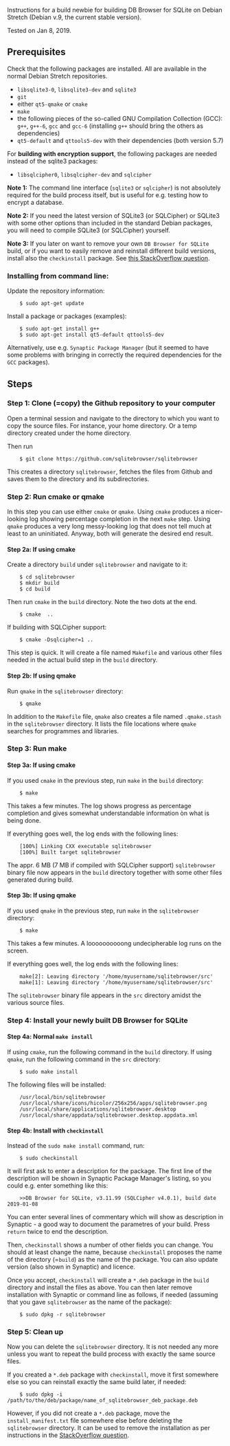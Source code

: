 Instructions for a build newbie for building DB Browser for SQLite on Debian Stretch  (Debian v.9, the current stable version).

Tested on Jan 8, 2019.

## Prerequisites

Check that the following packages are installed. All are available in the normal Debian Stretch repositories.

- ``libsqlite3-0``, ``libsqlite3-dev`` and  ``sqlite3``
- ``git``
- either ``qt5-qmake`` or ``cmake``
- ``make``
- the following pieces of the so-called GNU Compilation Collection (GCC): ``g++``, ``g++-6``, ``gcc`` and ``gcc-6`` (installing ``g++`` should bring the others as dependencies)
- ``qt5-default`` and ``qttools5-dev`` with their dependencies (both version 5.7)

For **building with encryption support**, the following packages are needed instead of the sqlite3 packages:

-  ``libsqlcipher0``, ``libsqlcipher-dev`` and  ``sqlcipher``

**Note 1:** The command line interface (``sqlite3`` or ``sqlcipher``) is not absolutely required for the build process itself, but is useful for e.g. testing how to encrypt a database. 


**Note 2:** If you need the latest version of SQLite3 (or SQLCipher) or SQLite3 with some other options than included in the standard Debian packages, you will need to compile SQLite3 (or SQLCipher) yourself.

**Note 3:** If you later on want to remove your own ``DB Browser for SQLite`` build, or if you want to easily remove and reinstall different build versions, install also the ``checkinstall`` package. See [this StackOverflow question](https://stackoverflow.com/questions/1439950/whats-the-opposite-of-make-install-i-e-how-do-you-uninstall-a-library-in-li).

### Installing from command line:

Update the repository information:
```
    $ sudo apt-get update
```
Install a package or packages (examples):
```
    $ sudo apt-get install g++
    $ sudo apt-get install qt5-default qttools5-dev
```

Alternatively, use e.g. ``Synaptic Package Manager`` (but it seemed to have some problems with bringing in correctly the required dependencies for the ``GCC`` packages).


## Steps

### Step 1: Clone (=copy) the Github repository to your computer

Open a terminal session and navigate to the directory to which you want to copy the source files. For instance, your home directory. Or a temp directory created under the home directory.

Then run

```
    $ git clone https://github.com/sqlitebrowser/sqlitebrowser
```

This creates a directory ``sqlitebrowser``, fetches the files from Github and saves them to the directory and its subdirectories.

### Step 2: Run cmake or qmake

In this step you can use either ``cmake`` or ``qmake``. Using ``cmake`` produces a nicer-looking log showing percentage completion in the next ``make`` step. Using ``qmake`` produces a very long messy-looking log that does not tell much at least to an uninitiated. Anyway, both will generate the desired end result.


#### Step 2a: If using cmake

Create a directory ``build`` under ``sqlitebrowser`` and navigate to it:

```
    $ cd sqlitebrowser
    $ mkdir build
    $ cd build
```

Then run ``cmake`` in the ``build`` directory. Note the two dots at the end.
```
    $ cmake  ..
```
If building with SQLCipher support:
```
    $ cmake -Dsqlcipher=1 ..
```

This step is quick. It will create a file named ``Makefile`` and various other files needed in the actual build step in the ``build`` directory.

#### Step 2b: If using qmake

Run ``qmake`` in the ``sqlitebrowser`` directory:
```
    $ qmake
```
In addition to the ``Makefile`` file, ``qmake`` also creates a file named ``.qmake.stash`` in the ``sqlitebrowser`` directory. It lists the file locations where ``qmake`` searches for programmes and libraries.

### Step 3: Run make

#### Step 3a: If using cmake

If you used ``cmake`` in the previous step, run ``make`` in the ``build`` directory:
```
    $ make
```
This takes a few minutes. The log shows progress as percentage completion and gives somewhat understandable information òn what is being done.

If everything goes well, the log ends with the following lines:

```
    [100%] Linking CXX executable sqlitebrowser
    [100%] Built target sqlitebrowser
```

The appr. 6 MB (7 MB if compiled with SQLCipher support) ``sqlitebrowser`` binary file now appears in the ``build`` directory together with some other files generated during build.

#### Step 3b: If using qmake

If you used ``qmake`` in the previous step, run ``make`` in the ``sqlitebrowser`` directory:
```
    $ make
```
This takes a few minutes. A loooooooooong undecipherable log runs on the screen.

If everything goes well, the log ends with the following lines:

```
    make[2]: Leaving directory '/home/myusername/sqlitebrowser/src'
    make[1]: Leaving directory '/home/myusername/sqlitebrowser/src'
```

The ``sqlitebrowser`` binary file appears in the ``src`` directory amidst the various source files.


### Step 4: Install your newly built DB Browser for SQLite

#### Step 4a: Normal ``make install``

If using ``cmake``, run the following command in the ``build`` directory. If using ``qmake``, run the following command in the ``src`` directory:
```
    $ sudo make install
```
The following files will be installed:
```
    /usr/local/bin/sqlitebrowser
    /usr/local/share/icons/hicolor/256x256/apps/sqlitebrowser.png
    /usr/local/share/applications/sqlitebrowser.desktop
    /usr/local/share/appdata/sqlitebrowser.desktop.appdata.xml
```

#### Step 4b: Install with ``checkinstall``

Instead of the ``sudo make install`` command, run:

```
    $ sudo checkinstall
```

It will first ask to enter a description for the package. The first line of the description will be shown in Synaptic Package Manager's listing, so you could e.g. enter something like this:
```
    >>DB Browser for SQLite, v3.11.99 (SQLCipher v4.0.1), build date 2019-01-08
```
You can enter several lines of commentary which will show as description in Synaptic - a good way to document the parametres of your build. Press ``return`` twice to end the description.

Then, ``checkinstall`` shows a number of other fields you can change. You should at least change the name, because ``checkinstall`` proposes the name of the directory (=``build``) as the name of the package. You can also update version (also shown in Synaptic) and licence.

Once you accept, ``checkinstall`` will create a ``*.deb`` package in the ``build`` directory and install the files as above. You can then later remove installation with Synaptic or command line as follows, if needed (assuming that you gave ``sqlitebrowser`` as the name of the package):
```
    $ sudo dpkg -r sqlitebrowser
```


### Step 5: Clean up

Now you can delete the ``sqlitebrowser`` directory. It is not needed any more unless you want to repeat the build process with exactly the same source files.

If you created a ``*.deb`` package with ``checkinstall``, move it first somewhere else so you can reinstall exactly the same build later, if needed:
```
    $ sudo dpkg -i /path/to/the/deb/package/name_of_sqlitebrowser_deb_package.deb
```

However, if you did not create a ``*.deb`` package, move the ``install_manifest.txt`` file somewhere else before deleting the ``sqlitebrowser`` directory. It can be used to remove the installation as per instructions in the [StackOverflow question](https://stackoverflow.com/questions/1439950/whats-the-opposite-of-make-install-i-e-how-do-you-uninstall-a-library-in-li).
